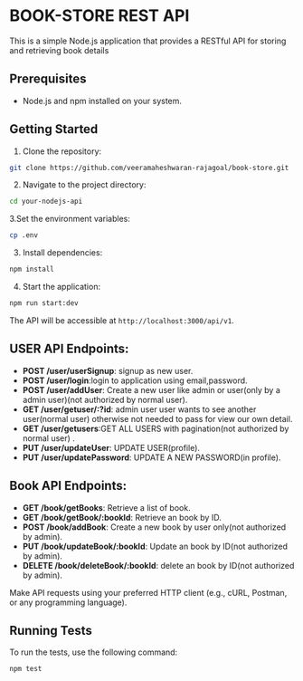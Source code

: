 # BOOK-STORE REST API

This is a simple Node.js application that provides a RESTful API for storing and retrieving book details

## Prerequisites
- Node.js and npm installed on your system.

## Getting Started

1. Clone the repository:
```bash
git clone https://github.com/veeramaheshwaran-rajagoal/book-store.git
```


2. Navigate to the project directory:
```bash
cd your-nodejs-api
```

3.Set the environment variables:

```bash
cp .env
```

3. Install dependencies:
```bash
npm install
```


4. Start the application:
```bash
npm run start:dev
```

The API will be accessible at `http://localhost:3000/api/v1`.
## USER API Endpoints:
- **POST /user/userSignup**: signup as new user.
- **POST /user/login**:login to application using email,password.
- **POST /user/addUser**: Create a new user like admin or user(only by a admin user)(not authorized by normal user).
- **GET /user/getuser/:?id**: admin user user wants to see another user(normal user) otherwise not needed to pass for view our own detail.
- **GET /user/getusers**:GET ALL USERS with pagination(not authorized by normal user) .
- **PUT /user/updateUser**: UPDATE USER(profile).
- **PUT /user/updatePassword**: UPDATE A NEW PASSWORD(in profile).

## Book API Endpoints:
- **GET /book/getBooks**: Retrieve a list of book.
- **GET /book/getBook/:bookId**: Retrieve an book by ID.
- **POST /book/addBook**: Create a new book by user only(not authorized by admin).
- **PUT /book/updateBook/:bookId**: Update an book by ID(not authorized by admin).
- **DELETE /book/deleteBook/:bookId**: delete an book by ID(not authorized by admin).

Make API requests using your preferred HTTP client (e.g., cURL, Postman, or any programming language).

## Running Tests

To run the tests, use the following command:
```bash
npm test
```
